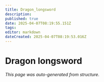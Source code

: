 ```yaml
---
title: Dragon_longsword
description: 
published: true
date: 2025-04-07T08:19:55.151Z
tags: 
editor: markdown
dateCreated: 2025-04-07T08:19:53.016Z
---
```


# Dragon longsword

*This page was auto-generated from structure.*
